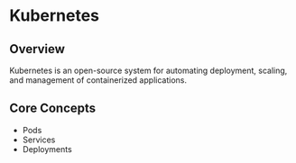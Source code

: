 # Kubernetes

## Overview
Kubernetes is an open-source system for automating deployment, scaling, and management of containerized applications.

## Core Concepts
- Pods
- Services
- Deployments